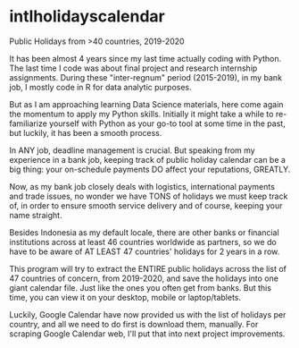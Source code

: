 # intlholidayscalendar
Public Holidays from >40 countries, 2019-2020

It has been almost 4 years since my last time actually coding with Python. The last time I code
was about final project and research internship assignments. During these "inter-regnum" period (2015-2019),
in my bank job, I mostly code in R for data analytic purposes.

But as I am approaching learning Data Science materials, here come again the momentum to apply my Python skills.
Initially it might take a while to re-familiarize yourself with Python as your go-to tool at some time in the past,
but luckily, it has been a smooth process.

In ANY job, deadline management is crucial. But speaking from my experience in a bank job, keeping track of public holiday
calendar can be a big thing: your on-schedule payments DO affect your reputations, GREATLY.

Now, as my bank job closely deals with logistics, international payments and trade issues, no wonder we have TONS
of holidays we must keep track of, in order to ensure smooth service delivery and of course, keeping your name straight.

Besides Indonesia as my default locale, there are other banks or financial institutions across at least 46 countries worldwide 
as partners, so we do have to be aware of AT LEAST 47 countries' holidays for 2 years in a row.

This program will try to extract the ENTIRE public holidays across the list of 47 countries of concern, from 2019-2020, and
save the holidays into one giant calendar file. Just like the ones you often get from banks. But this time, you can view it
on your desktop, mobile or laptop/tablets. 

Luckily, Google Calendar have now provided us with the list of holidays per country, and all we need to do first is download them,
manually. For scraping Google Calendar web, I'll put that into next project improvements.
